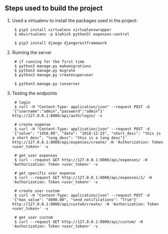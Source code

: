 ## Steps used to build the project ##

1. Used a virtualenv to install the packages used in the project:

        $ pip3 install virtualenv virtualenvwrapper
        $ mkvirtualenv -p $(which python3) expenses-control

        $ pip3 install django djangorestframework


2. Running the server

        # if running for the first time
        $ python3 manage.py makemigrations
        $ python3 manage.py migrate
        $ python3 manage.py createsuperuser

        $ python3 manage.py runserver


3. Testing the endpoints

        # login
        $ curl -H "Content-Type: application/json" --request POST -d '{"username":"admin","password":"admin"}' http://127.0.0.1:8000/api/auth/login/ -v

        # create expense
        $ curl -H "Content-Type: application/json" --request POST -d '{"value": "1450.00", "date": "2018-12-25", "short_desc": "this is a short desc", "long_desc": "this is a long desc"}'  http://127.0.0.1:8000/api/expenses/create/ -H 'Authorization: Token <user_token>' -v

        # get user expenses
        $ curl --request GET http://127.0.0.1:8000/api/expenses/ -H 'Authorization: Token <user_token>' -v

        # get specific user expense
        $ curl --request GET http://127.0.0.1:8000/api/expenses/1/ -H 'Authorization: Token <user_token>' -v

        # create user custom
        $ curl -H "Content-Type: application/json" --request POST -d '{"max_value": "4000.00", "send_notifications": "True"}'  http://127.0.0.1:8000/api/custom/create/ -H 'Authorization: Token <user_token>' -v

        # get user custom
        $ curl --request GET http://127.0.0.1:8000/api/custom/ -H 'Authorization: Token <user_token>' -v

